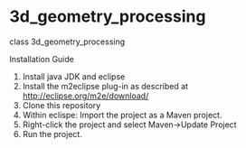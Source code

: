 3d_geometry_processing
======================

class 3d_geometry_processing


Installation Guide

1. Install java JDK and eclipse
2. Install the m2eclipse plug-in as described at http://eclipse.org/m2e/download/
3. Clone this repository
4. Within eclispe: Import the project as a Maven project.
5. Right-click the project and select Maven->Update Project
6. Run the project.
